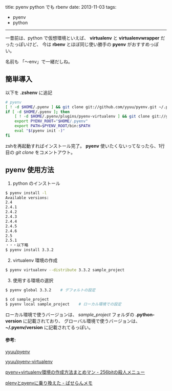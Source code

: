 title: pyenv python でも rbenv
date: 2013-11-03
tags:
  - pyenv
  - python
---

一昔前は、python で仮想環境といえば、 **virtualenv** と
**virtualenvwrapper** だったっぽいけど、 今は **rbenv**
とほぼ同じ使い勝手の **pyenv** がおすすめっぽい。

名前も 「〜env」で一緒だしね。

簡単導入
--------

以下を **.zshenv** に追記

```sh
# pyenv
[ ! -d $HOME/.pyenv ] && git clone git://github.com/yyuu/pyenv.git ~/.pyenv
if [ -d $HOME/.pyenv ]; then
    [ ! -d $HOME/.pyenv/plugins/pyenv-virtualenv ] && git clone git://github.com/yyuu/pyenv-virtualenv.git ~/.pyenv/plugins/pyenv-virtualenv
    export PYENV_ROOT="$HOME/.pyenv"
    export PATH=$PYENV_ROOT/bin:$PATH
    eval "$(pyenv init -)"
fi
```

zshを再起動すればインストール完了。 **pyenv**
使いたくないってなったら、1行目の *git clone* をコメントアウト。

pyenv 使用方法
--------------

1. python のインストール

  ```sh
  $ pyenv install -l
  Available versions:
  2.4
  2.4.1
  2.4.2
  2.4.3
  2.4.4
  2.4.5
  2.4.6
  2.5
  2.5.1
  ・・・以下略
  $ pyenv install 3.3.2
  ```

2. virtualenv 環境の作成

  ```sh
  $ pyenv virtualenv --distribute 3.3.2 sample_project
  ```

3. 使用する環境の選択

  ```sh
  $ pyenv global 3.3.2    # デフォルトの設定

  $ cd sample_project
  $ pyenv local sample_project    # ローカル環境での設定
  ```

ローカル環境で使うバージョンは、 *sample\_project* フォルダの
**.python-version** に記載されており、
グローバル環境で使うバージョンは、 **\~/.pyenv/version**
に記載されてるっぽい。

#### 参考:

[yyuu/pyenv](https://github.com/yyuu/pyenv)

[yyuu/pyenv-virtualenv](https://github.com/yyuu/pyenv-virtualenv)

[pyenv+virtualenv環境の作成方法まとめマン -
256bitの殺人メニュー](http://d.hatena.ne.jp/akuwano/20130818/1376833810)

[plenvとpyenvに乗り換えた -
ぱせらんメモ](http://d.hatena.ne.jp/pasela/20130219/llenv)
